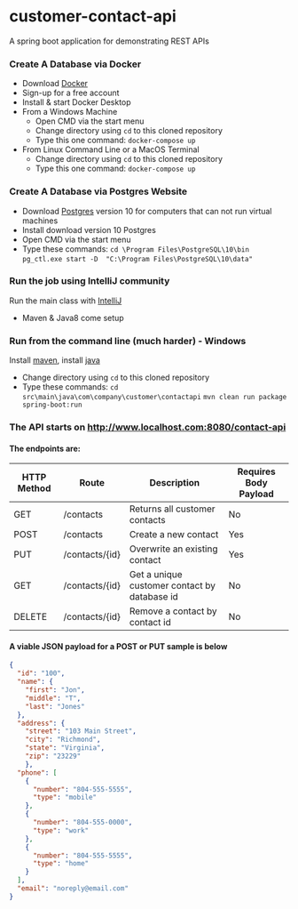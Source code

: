 # customer-contact-api
A spring boot application for demonstrating REST APIs

### Create A Database via Docker
 - Download [Docker](https://www.docker.com/products/docker-desktop)
 - Sign-up for a free account
 - Install & start Docker Desktop
 - From a Windows Machine
    - Open CMD via the start menu
    - Change directory using `cd` to this cloned repository 
    - Type this one command: 
        `docker-compose up`
  - From Linux Command Line or a MacOS Terminal
    - Change directory using `cd` to this cloned repository 
     - Type this one command: 
        `docker-compose up`
 
### Create A Database via Postgres Website
 - Download [Postgres](https://www.postgresql.org/download) version 10 for computers that can not run virtual machines
 - Install download version 10 Postgres
 - Open CMD via the start menu
 - Type these commands:
    `cd \Program Files\PostgreSQL\10\bin`
    `pg_ctl.exe start -D  "C:\Program Files\PostgreSQL\10\data"`

### Run the job using IntelliJ community
Run the main class with [IntelliJ](https://www.jetbrains.com/idea/download/)
 - Maven & Java8 come setup

### Run from the command line (much harder) - Windows
Install [maven](https://howtodoinjava.com/maven/how-to-install-maven-on-windows/), 
install [java](https://java.com/en/download/help/download_options.xml)
 - Change directory using `cd` to this cloned repository 
 - Type these commands: 
    `cd src\main\java\com\company\customer\contactapi`
    `mvn clean run package spring-boot:run`
 
### The API starts on http://www.localhost.com:8080/contact-api

#### The endpoints are:

HTTP Method | Route | Description | Requires Body Payload
------------|-------|-------------|----------------------
GET | /contacts | Returns all customer contacts| No
POST | /contacts | Create a new contact | Yes
PUT | /contacts/{id} | Overwrite an existing contact | Yes
GET |/contacts/{id} | Get a unique customer contact by database id | No
DELETE | /contacts/{id} | Remove a contact by contact id | No

#### A viable JSON payload for a POST or PUT sample is below

```json
{
  "id": "100",
  "name": {
    "first": "Jon",
    "middle": "T",
    "last": "Jones"
  },
  "address": {
    "street": "103 Main Street",
    "city": "Richmond",
    "state": "Virginia",
    "zip": "23229"
    },
  "phone": [
    {
      "number": "804-555-5555",
      "type": "mobile"
    }, 
    {
      "number": "804-555-0000",
      "type": "work"
    }, 
    {
      "number": "804-555-5555",
      "type": "home"
    }
  ],
  "email": "noreply@email.com"
}
```
